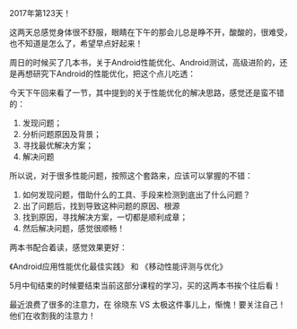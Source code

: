 2017年第123天！

这两天总感觉身体很不舒服，眼睛在下午的那会儿总是睁不开，酸酸的，很难受，也不知道是怎么了，希望早点好起来！

周日的时候买了几本书，关于Android性能优化、Android测试，高级进阶的，还是再想研究下Android的性能优化，把这个点儿吃透：

今天下午回来看了一节，其中提到的关于性能优化的解决思路，感觉还是蛮不错的：

1. 发现问题；
2. 分析问题原因及背景；
3. 寻找最优解决方案；
4. 解决问题

所以说，对于很多性能问题，按照这个套路来，应该可以掌握的不错：

1. 如何发现问题，借助什么的工具、手段来检测到底出了什么问题？
2. 出了问题后，找到导致这种问题的原因、根源
3. 找到原因，寻找解决方案，一切都是顺利成章；
4. 然后解决问题，感觉很顺畅！

两本书配合着读，感觉效果更好：

《Android应用性能优化最佳实践》 和 《移动性能评测与优化》

5月中旬结束的时候要结束当前这部分课程的学习，买的这两本书挨个往后看！

最近浪费了很多的注意力，在 徐晓东 VS 太极这件事儿上，惭愧！要关注自己！他们在收割我的注意力！





